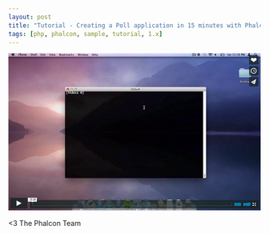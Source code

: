 ```yaml
---
layout: post
title: "Tutorial - Creating a Poll application in 15 minutes with Phalcon"
tags: [php, phalcon, sample, tutorial, 1.x]
---
```


[![Create a Poll Application in 15 minutes](assets/files/2013-03-31-poll-application.png)](https://vimeo.com/63022489 "Create a Poll Application in 15 minutes - Click to Watch!")


<!--more-->
<3 The Phalcon Team
